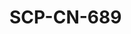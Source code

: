 # SCP-CN-689

<script type='text/javascript' src='http://d3g0gp89917ko0.cloudfront.net/v--2f62f70fa3c2/common--javascript/yahooui/tabview-min.js'>
</script>

<script type='text/javascript'>
//&lt;![CDATA[
OZONE.dom.onDomReady(function(){
        var tabViewd39990b39dc68c60ab1c624a00531b81 = new YAHOO.widget.TabView(&apos;wiki-tabview-d39990b39dc68c60ab1c624a00531b81&apos;);
                }, &quot;dummy-ondomready-block&quot;);
        
//]]&gt;
</script>


